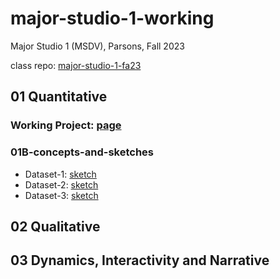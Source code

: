 # major-studio-1-working
Major Studio 1 (MSDV), Parsons, Fall 2023
<p>class repo: <a href = "https://github.com/visualizedata/major-studio-1-fa23">major-studio-1-fa23</a></p>

<h2>01 Quantitative</h2>
<h3>Working Project: <a href = "https://chanelkim.github.io/major-studio-1-working/quantitative/">page</a></h3>
<h3>01B-concepts-and-sketches</h3>
<ul>
<li>Dataset-1: <a href = "https://github.com/chanelkim/major-studio-1-working/issues/1#issue-1892747611">sketch</a>
  </li>
<li>Dataset-2: <a href = "https://github.com/chanelkim/major-studio-1-working/issues/2#issue-1892748085">sketch</a>
  </li>
<li>Dataset-3: <a href = "https://github.com/chanelkim/major-studio-1-working/issues/3#issue-1892748525">sketch</a>
  </li>
  </ul>

<h2>02 Qualitative</h2>
<h2>03 Dynamics, Interactivity and Narrative</h2>
